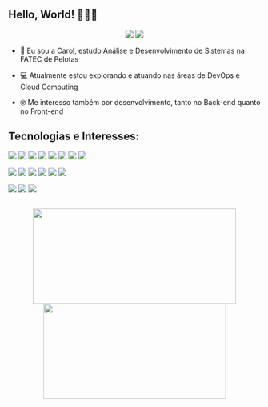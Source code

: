 ## Hello, World! 👩🏻‍💻

<div align="center">
<a href="https://www.linkedin.com/in/carolina-s-freitas/" target="_blank"><img src="https://img.shields.io/badge/-linkedin-0A66C2?logo=linkedin&logoColor=white&style=for-the-badge" target="_blank"></a>
<a href="mailto:carolsoaresfreitas@hotmail.com"><img src="https://img.shields.io/badge/-email-0472CA?style=for-the-badge&logo=microsoftoutlook&logoColor=white" target="_blank"></a>
</div>


- 👋 Eu sou a Carol, estudo Análise e Desenvolvimento de Sistemas na FATEC de Pelotas

- 💻 Atualmente estou explorando e atuando nas áreas de DevOps e Cloud Computing

- 🤓 Me interesso também por desenvolvimento, tanto no Back-end quanto no Front-end

## Tecnologias e Interesses:

![](https://img.shields.io/badge/-aws-222E3E?logo=amazonaws&style=for-the-badge&logoColor=white)
![](https://img.shields.io/badge/-azure-0188D7?logo=microsoftazure&style=for-the-badge&logoColor=white)
![](https://img.shields.io/badge/-azuredevops-0F6AD0?logo=azure%20devops&style=for-the-badge&logoColor=white)
![](https://img.shields.io/badge/-docker-0698FF?logo=docker&style=for-the-badge&logoColor=white)
![](https://img.shields.io/badge/-kubernetes-3E6DE6?logo=kubernetes&style=for-the-badge&logoColor=white)
![](https://img.shields.io/badge/-terraform-5A4CE9?logo=terraform&style=for-the-badge&logoColor=white)
![](https://img.shields.io/badge/-git-F54D37?logo=git&style=for-the-badge&logoColor=white)
![](https://img.shields.io/badge/-linux-000000?logo=linux&style=for-the-badge&logoColor=white)

![](https://img.shields.io/badge/-javascript-%23F7DF1E.svg?&style=for-the-badge&logo=javascript&logoColor=black) 
![](https://img.shields.io/badge/-sequelize-1D7ABE?logo=sequelize&style=for-the-badge&logoColor=white)
![](https://img.shields.io/badge/-express.js-323230?logo=express&style=for-the-badge&logoColor=white)
![](https://img.shields.io/badge/-node.js-44A658?logo=nodedotjs&style=for-the-badge&logoColor=white)
![](https://img.shields.io/badge/-python-3E7CAD?logo=python&style=for-the-badge&logoColor=white)
![](https://img.shields.io/badge/-mysql-01618A?logo=mysql&style=for-the-badge&logoColor=white)

![](https://img.shields.io/badge/-html-E34B24?logo=html5&style=for-the-badge&logoColor=white)
![](https://img.shields.io/badge/-css-2864F2?logo=css3&style=for-the-badge&logoColor=white)
![](https://img.shields.io/badge/-bootstrap-62478A?logo=bootstrap&style=for-the-badge&logoColor=white)

## 

<div align="center">
<img width="406px" height="190px" src="https://github-readme-stats.vercel.app/api?username=CarolinaSFreitas&show_icons=true&theme=dark">
<img width="365px" height="190px" src="https://github-readme-stats.vercel.app/api/top-langs/?username=CarolinaSFreitas&hide_progress=true&theme=dark">
</div>

